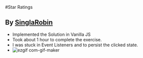 #Star Ratings
## By [SinglaRobin](https://github.com/singlarobin/)

- Implemented the Solution in Vanilla JS
- Took about 1 hour to complete the exercise.
- I was stuck in Event Listeners and to persist the clicked state.
- ![ezgif com-gif-maker](https://user-images.githubusercontent.com/36002305/149503175-cc0348d3-8f6f-47d1-be29-bb9ca74319de.gif)
